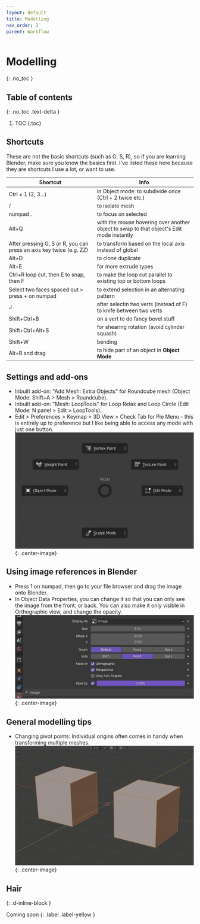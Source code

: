 ```yaml
---
layout: default
title: Modelling
nav_order: 2
parent: Workflow
---
```


# Modelling
{: .no_toc }

## Table of contents
{: .no_toc .text-delta }

1. TOC
{:toc}

## Shortcuts
These are not the basic shortcuts (such as G, S, R), so if you are learning Blender, make sure you know the basics first. I've listed these here because they are shortcuts I use a lot, or want to use.

| Shortcut | Info |
|--|--|
| Ctrl + 1 (2, 3...) | in Object mode: to subdivide once (Ctrl + 2 twice etc.)|
|/ | to isolate mesh|
|numpad . |to focus on selected|
|Alt+Q |with the mouse hovering over another object to swap to that object's Edit mode instantly|
|After pressing G, S or R, you can press an axis key twice (e.g. ZZ)| to transform based on the local axis instead of global|
|Alt+D |to clone duplicate|
|Alt+E |for more extrude types|
|Ctrl+R loop cut, then E to snap, then F|to make the loop cut parallel to existing top or bottom loops|
|Select two faces spaced out > press + on numpad | to extend selection in an alternating pattern|
|J |after selectin two verts (instead of F) to knife between two verts|
|Shift+Ctrl+B |on a vert to do fancy bevel stuff|
|Shift+Ctrl+Alt+S |for shearing rotation (avoid cylinder squash)|
|Shift+W |bending|
|Alt+B and drag |to hide part of an object in **Object Mode**|

## Settings and add-ons
- Inbuilt add-on: "Add Mesh: Extra Objects" for Roundcube mesh (Object Mode: Shift+A > Mesh > Roundcube).
- Inbuilt add-on: "Mesh: LoopTools" for Loop Relax and Loop Circle (Edit Mode: N panel > Edit > LoopTools).
- Edit > Preferences > Keymap > 3D View > Check Tab for Pie Menu - this is entirely up to preference but I like being able to access any mode with just one button.
![](/assets/img/modelling-pie.jpg){: .center-image}

## Using image references in Blender
- Press 1 on numpad, then go to your file browser and drag the image onto Blender.
- In Object Data Properties, you can change it so that you can only see the image from the front, or back. You can also make it only visible in Orthographic view, and change the opacity.
![](/assets/img/modelling-ref.jpg){: .center-image}

## General modelling tips
- Changing pivot points: Individual origins often comes in handy when transforming multiple meshes.
![](/assets/gif/modelling-origins.gif){: .center-image}

## Hair
{: .d-inline-block }

Coming soon 
{: .label .label-yellow }